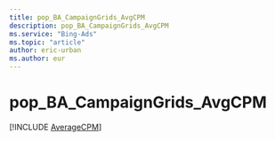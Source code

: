 ```yaml
---
title: pop_BA_CampaignGrids_AvgCPM
description: pop_BA_CampaignGrids_AvgCPM
ms.service: "Bing-Ads"
ms.topic: "article"
author: eric-urban
ms.author: eur
---
```


# pop_BA_CampaignGrids_AvgCPM

[!INCLUDE [AverageCPM](../includes/AverageCPM.md)]

